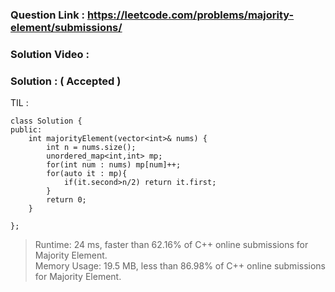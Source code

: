 ### Question Link : https://leetcode.com/problems/majority-element/submissions/

### Solution Video : 

### Solution : ( Accepted )

TIL :
```
class Solution {
public:
    int majorityElement(vector<int>& nums) {
        int n = nums.size();
        unordered_map<int,int> mp;
        for(int num : nums) mp[num]++;
        for(auto it : mp){
            if(it.second>n/2) return it.first;
        }
        return 0;
    }

};

```

> Runtime: 24 ms, faster than 62.16% of C++ online submissions for Majority Element.<br>
> Memory Usage: 19.5 MB, less than 86.98% of C++ online submissions for Majority Element.